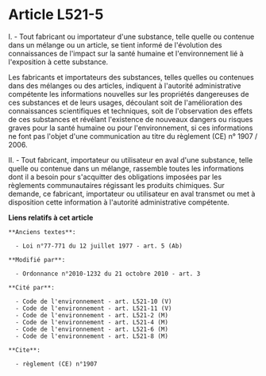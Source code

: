 # Article L521-5

I. - Tout fabricant ou importateur d'une substance, telle quelle ou contenue dans un mélange ou un article, se tient informé
de l'évolution des connaissances de l'impact sur la santé humaine et l'environnement lié à l'exposition à cette substance.

Les fabricants et importateurs des substances, telles quelles ou contenues dans des mélanges ou des articles, indiquent à
l'autorité administrative compétente les informations nouvelles sur les propriétés dangereuses de ces substances et de leurs
usages, découlant soit de l'amélioration des connaissances scientifiques et techniques, soit de l'observation des effets de
ces substances et révélant l'existence de nouveaux dangers ou risques graves pour la santé humaine ou pour l'environnement,
si ces informations ne font pas l'objet d'une communication au titre du règlement (CE) n° 1907 / 2006.

II. - Tout fabricant, importateur ou utilisateur en aval d'une substance, telle quelle ou contenue dans un mélange, rassemble
toutes les informations dont il a besoin pour s'acquitter des obligations imposées par les règlements communautaires
régissant les produits chimiques. Sur demande, ce fabricant, importateur ou utilisateur en aval transmet ou met à disposition
cette information à l'autorité administrative compétente.

**Liens relatifs à cet article**

	**Anciens textes**:

	  - Loi n°77-771 du 12 juillet 1977 - art. 5 (Ab)

	**Modifié par**:

	  - Ordonnance n°2010-1232 du 21 octobre 2010 - art. 3

	**Cité par**:

	  - Code de l'environnement - art. L521-10 (V)
	  - Code de l'environnement - art. L521-11 (V)
	  - Code de l'environnement - art. L521-2 (M)
	  - Code de l'environnement - art. L521-4 (M)
	  - Code de l'environnement - art. L521-6 (M)
	  - Code de l'environnement - art. L521-8 (M)

	**Cite**:

	  - règlement (CE) n°1907
